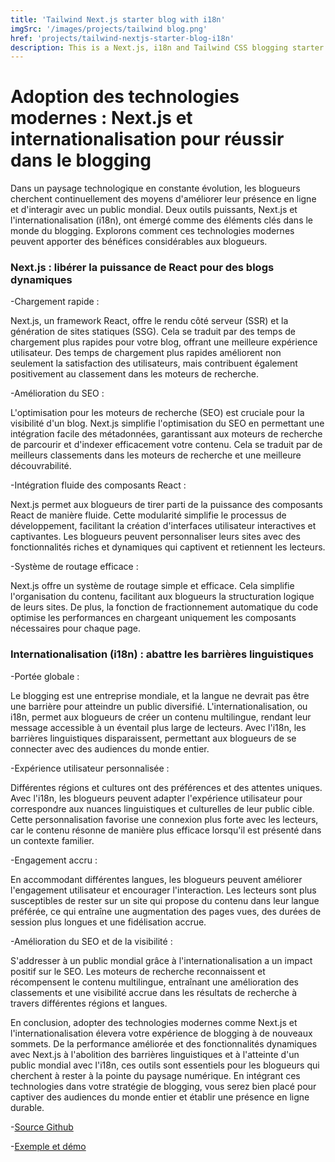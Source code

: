 ```yaml
---
title: 'Tailwind Next.js starter blog with i18n'
imgSrc: '/images/projects/tailwind blog.png'
href: 'projects/tailwind-nextjs-starter-blog-i18n'
description: This is a Next.js, i18n and Tailwind CSS blogging starter template. Comes out of the box configured with the latest technologies to make technical writing a breeze. Easily configurable and customizable. Perfect as a replacement to existing Jekyll and Hugo individual blogs.
---
```


# Adoption des technologies modernes : Next.js et internationalisation pour réussir dans le blogging

Dans un paysage technologique en constante évolution, les blogueurs cherchent continuellement des moyens d'améliorer leur présence en ligne et d'interagir avec un public mondial. Deux outils puissants, Next.js et l'internationalisation (i18n), ont émergé comme des éléments clés dans le monde du blogging. Explorons comment ces technologies modernes peuvent apporter des bénéfices considérables aux blogueurs.

### Next.js : libérer la puissance de React pour des blogs dynamiques

-Chargement rapide :

Next.js, un framework React, offre le rendu côté serveur (SSR) et la génération de sites statiques (SSG). Cela se traduit par des temps de chargement plus rapides pour votre blog, offrant une meilleure expérience utilisateur. Des temps de chargement plus rapides améliorent non seulement la satisfaction des utilisateurs, mais contribuent également positivement au classement dans les moteurs de recherche.

-Amélioration du SEO :

L'optimisation pour les moteurs de recherche (SEO) est cruciale pour la visibilité d'un blog. Next.js simplifie l'optimisation du SEO en permettant une intégration facile des métadonnées, garantissant aux moteurs de recherche de parcourir et d'indexer efficacement votre contenu. Cela se traduit par de meilleurs classements dans les moteurs de recherche et une meilleure découvrabilité.

-Intégration fluide des composants React :

Next.js permet aux blogueurs de tirer parti de la puissance des composants React de manière fluide. Cette modularité simplifie le processus de développement, facilitant la création d'interfaces utilisateur interactives et captivantes. Les blogueurs peuvent personnaliser leurs sites avec des fonctionnalités riches et dynamiques qui captivent et retiennent les lecteurs.

-Système de routage efficace :

Next.js offre un système de routage simple et efficace. Cela simplifie l'organisation du contenu, facilitant aux blogueurs la structuration logique de leurs sites. De plus, la fonction de fractionnement automatique du code optimise les performances en chargeant uniquement les composants nécessaires pour chaque page.

### Internationalisation (i18n) : abattre les barrières linguistiques

-Portée globale :

Le blogging est une entreprise mondiale, et la langue ne devrait pas être une barrière pour atteindre un public diversifié. L'internationalisation, ou i18n, permet aux blogueurs de créer un contenu multilingue, rendant leur message accessible à un éventail plus large de lecteurs. Avec l'i18n, les barrières linguistiques disparaissent, permettant aux blogueurs de se connecter avec des audiences du monde entier.

-Expérience utilisateur personnalisée :

Différentes régions et cultures ont des préférences et des attentes uniques. Avec l'i18n, les blogueurs peuvent adapter l'expérience utilisateur pour correspondre aux nuances linguistiques et culturelles de leur public cible. Cette personnalisation favorise une connexion plus forte avec les lecteurs, car le contenu résonne de manière plus efficace lorsqu'il est présenté dans un contexte familier.

-Engagement accru :

En accommodant différentes langues, les blogueurs peuvent améliorer l'engagement utilisateur et encourager l'interaction. Les lecteurs sont plus susceptibles de rester sur un site qui propose du contenu dans leur langue préférée, ce qui entraîne une augmentation des pages vues, des durées de session plus longues et une fidélisation accrue.

-Amélioration du SEO et de la visibilité :

S'addresser à un public mondial grâce à l'internationalisation a un impact positif sur le SEO. Les moteurs de recherche reconnaissent et récompensent le contenu multilingue, entraînant une amélioration des classements et une visibilité accrue dans les résultats de recherche à travers différentes régions et langues.

En conclusion, adopter des technologies modernes comme Next.js et l'internationalisation élevera votre expérience de blogging à de nouveaux sommets. De la performance améliorée et des fonctionnalités dynamiques avec Next.js à l'abolition des barrières linguistiques et à l'atteinte d'un public mondial avec l'i18n, ces outils sont essentiels pour les blogueurs qui cherchent à rester à la pointe du paysage numérique. En intégrant ces technologies dans votre stratégie de blogging, vous serez bien placé pour captiver des audiences du monde entier et établir une présence en ligne durable.

-[Source Github](https://github.com/PxlSyl/tailwind-nextjs-starter-blog-i18n/tree/main)

-[Exemple et démo](https://tailwind-nextjs-starter-blog-i18n.vercel.app/)
